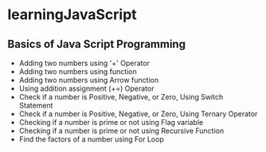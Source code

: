 # learningJavaScript
## Basics of Java Script Programming 

 - Adding two numbers using '+' Operator
 - Adding two numbers using function
 - Adding two numbers using Arrow function
 - Using addition assignment (+=) Operator
 - Check if a number is Positive, Negative, or Zero, Using Switch Statement
 - Check if a number is Positive, Negative, or Zero, Using Ternary Operator
 - Checking if a number is prime or not using Flag variable
 - Checking if a number is prime or not using Recursive Function
 - Find the factors of a number using For Loop
